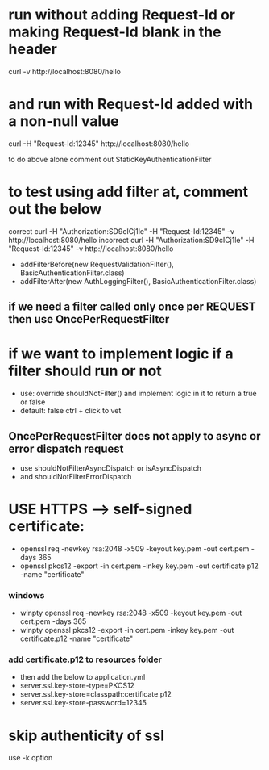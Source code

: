 # run without adding Request-Id or making Request-Id blank in the header
curl -v http://localhost:8080/hello
# and run with Request-Id added with a non-null value
curl -H "Request-Id:12345" http://localhost:8080/hello

to do above alone comment out StaticKeyAuthenticationFilter


# to test using add filter at, comment out the below
correct
curl -H "Authorization:SD9cICj1le" -H "Request-Id:12345" -v http://localhost:8080/hello
incorrect
curl -H "Authorization:SD9cICj1le" -H "Request-Id:12345" -v http://localhost:8080/hello

- addFilterBefore(new RequestValidationFilter(), BasicAuthenticationFilter.class)
- addFilterAfter(new AuthLoggingFilter(), BasicAuthenticationFilter.class)

## if we need a filter called only once per REQUEST then use OncePerRequestFilter

# if we want to implement logic if a filter should run or not
- use: override shouldNotFilter()  and implement logic in it to return a true or false
- default: false ctrl + click to vet


## OncePerRequestFilter does not apply to async or error dispatch request
- use shouldNotFilterAsyncDispatch or isAsyncDispatch 
- and shouldNotFilterErrorDispatch



# USE HTTPS  --> self-signed certificate:
- openssl req -newkey rsa:2048 -x509 -keyout key.pem -out cert.pem -days 365
- openssl pkcs12 -export -in cert.pem -inkey key.pem -out certificate.p12 -name "certificate"
### windows
- winpty openssl req -newkey rsa:2048 -x509 -keyout key.pem -out cert.pem -days 365
- winpty openssl pkcs12 -export -in cert.pem -inkey key.pem -out certificate.p12 -name "certificate"


### add certificate.p12 to resources folder
- then add the below to application.yml
- server.ssl.key-store-type=PKCS12
- server.ssl.key-store=classpath:certificate.p12
- server.ssl.key-store-password=12345 


# skip authenticity of ssl
use -k option
